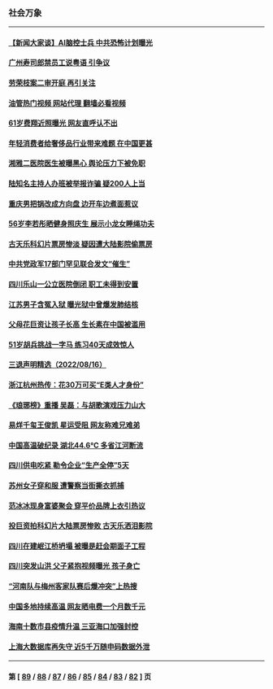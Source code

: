 ### 社会万象
---
#### [【新闻大家谈】AI脑控士兵 中共恐怖计划曝光](../../pages/ncid282/n13806045.md?08200045) 
#### [广州寿司郎禁员工说粤语 引争议](../../pages/ncid282/n13805836.md?08200045) 
#### [劳荣枝案二审开庭 再引关注](../../pages/ncid282/n13805708.md?08200045) 
#### [油管热门视频 网站代理 翻墙必看视频](http://209.222.30.114:81/youtube.html?08200045)
#### [61岁费翔近照曝光 网友直呼认不出](../../pages/ncid282/n13805480.md?08200045) 
#### [年轻消费者给奢侈品行业带来难题 在中国更甚](../../pages/ncid282/n13805446.md?08200045) 
#### [湘雅二医院医生被曝黑心 舆论压力下被免职](../../pages/ncid282/n13805176.md?08200045) 
#### [陆知名主持人办班被举报诈骗 疑200人上当](../../pages/ncid282/n13805100.md?08200045) 
#### [重庆男把锅改成方向盘 边开车边煮面惹议](../../pages/ncid282/n13805147.md?08200045) 
#### [56岁李若彤晒健身照庆生 展示小龙女睡绳功夫](../../pages/ncid282/n13804819.md?08200045) 
#### [古天乐科幻片票房惨淡 疑因遭大陆影院偷票房](../../pages/ncid282/n13804745.md?08200045) 
#### [中共党政军17部门罕见联合发文“催生”](../../pages/ncid282/n13804238.md?08200045) 
#### [四川乐山一公立医院倒闭 职工未得到安置](../../pages/ncid282/n13804234.md?08200045) 
#### [江苏男子含冤入狱 曝光狱中曾爆发肺结核](../../pages/ncid282/n13803686.md?08200045) 
#### [父母花巨资让孩子长高 生长素在中国被滥用](../../pages/ncid282/n13804209.md?08200045) 
#### [51岁胡兵挑战一字马 练习40天成效惊人](../../pages/ncid282/n13803996.md?08200045) 
#### [三退声明精选（2022/08/16）](../../pages/ncid282/n13804028.md?08200045) 
#### [浙江杭州热传：花30万可买“E类人才身份”](../../pages/ncid282/n13803543.md?08200045) 
#### [《琅琊榜》重播 吴磊：与胡歌演戏压力山大](../../pages/ncid282/n13803222.md?08200045) 
#### [易烊千玺王俊凯 星运受阻 网友称难兄难弟](../../pages/ncid282/n13803186.md?08200045) 
#### [中国高温破纪录 湖北44.6℃ 多省江河断流](../../pages/ncid282/n13803212.md?08200045) 
#### [四川供电吃紧 勒令企业“生产全停”5天](../../pages/ncid282/n13802839.md?08200045) 
#### [苏州女子穿和服 遭警察当街撕衣抓捕](../../pages/ncid282/n13802941.md?08200045) 
#### [范冰冰现身富婆聚会 穿平价品牌上衣引热议](../../pages/ncid282/n13802602.md?08200045) 
#### [投巨资拍科幻片大陆票房惨败 古天乐洒泪影院](../../pages/ncid282/n13802584.md?08200045) 
#### [四川在建岷江桥坍塌 被曝是赶会期面子工程](../../pages/ncid282/n13802501.md?08200045) 
#### [四川突发山洪 父子紧抱视频曝光 孩子身亡](../../pages/ncid282/n13802145.md?08200045) 
#### [“河南队与梅州客家队赛后爆冲突”上热搜](../../pages/ncid282/n13802161.md?08200045) 
#### [中国多地持续高温 网友晒电费一个月数千元](../../pages/ncid282/n13801760.md?08200045) 
#### [海南十数市县疫情升温 三亚海口加强封控](../../pages/ncid282/n13801700.md?08200045) 
#### [上海大数据库再失守 近5千万随申码数据外泄](../../pages/ncid282/n13801692.md?08200045) 

---
#### 第 [ [89](./89.md?08200045) / [88](./88.md?08200045) / [87](./87.md?08200045) / [86](./86.md?08200045) / [85](./85.md?08200045) / [84](./84.md?08200045) / [83](./83.md?08200045) / [82](./82.md?08200045) ] 页
